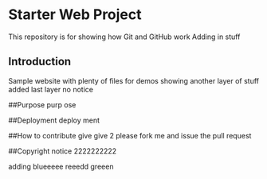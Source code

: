 # Starter Web Project

This repository is for showing how Git and GitHub work
Adding in stuff

## Introduction

Sample website with plenty of files for demos
showing another layer of stuff added
last layer no notice 

##Purpose
purp
ose


##Deployment
deploy
ment

##How to contribute
give
give 2
please fork me and issue the pull request

##Copyright
notice
2222222222







adding blueeeee reeedd greeen
